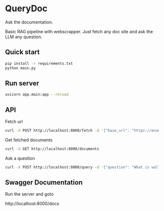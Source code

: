 # QueryDoc

Ask the documentation.

Basic RAG pipeline with webscrapper. Just fetch any doc site and ask the LLM any question.

## Quick start

```bash
pip install -r requirements.txt
python main.py
```

## Run server

```bash
uvicorn app.main:app --reload
```
## API

Fetch url

```bash
curl -X POST http://localhost:8000/fetch -d '{"base_url": "https://example.com"}' -H "Content-Type: application/json"
```

Get fetched documents
```bash
curl -X GET http://localhost:8000/documents
```

Ask a question

```bash
curl -X POST http://localhost:8000/query -d '{"question": "What is wallet"}' -H "Content-Type: application/json"
```

## Swagger Documentation

Run the server and goto 

http://localhost:8000/docs


